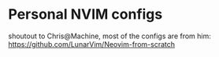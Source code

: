 # Personal NVIM configs

shoutout to Chris@Machine, most of the configs are from him: https://github.com/LunarVim/Neovim-from-scratch
